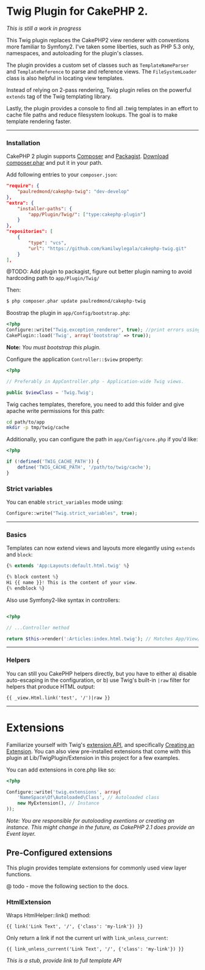 # Twig Plugin for CakePHP 2.

*This is still a work in progress*

This Twig plugin replaces the CakePHP2 view renderer with conventions more familiar to Symfony2.
I've taken some liberties, such as PHP 5.3 only, namespaces, and autoloading for the plugin's classes.

The plugin provides a custom set of classes such as ```TemplateNameParser``` and ```TemplateReference``` to parse and reference views.
The ```FileSystemLoader``` class is also helpful in locating view templates.

Instead of relying on 2-pass rendering, Twig plugin relies on the powerful ```extends``` tag of
the Twig templating library.

Lastly, the plugin provides a console to find all .twig templates in an effort to cache file paths 
and reduce filesystem lookups. The goal is to make template rendering faster.

--------------------------------------------------

### Installation


CakePHP 2 plugin supports [Composer](https://github.com/composer/composer) and [Packagist](http://packagist.org/). [Download composer.phar](http://packagist.org/) and put it in your path.

Add following entries to your `composer.json`:
```json
"require": {
    "paulredmond/cakephp-twig": "dev-develop"
},
"extra": {
    "installer-paths": {
        "app/Plugin/Twig/": ["type:cakephp-plugin"]
    }
},
"repositories": [
    {
        "type": "vcs",
        "url": "https://github.com/kamilwylegala/cakephp-twig.git"
    }
],
```
@TODO: Add plugin to packagist,  figure out better plugin naming to avoid hardcoding path to `app/Plugin/Twig/` 

Then:
```sh
$ php composer.phar update paulredmond/cakephp-twig
```

Boostrap the plugin in ```app/Config/bootstrap.php```:

```php
<?php
Configure::write("Twig.exception_renderer", true); //print errors using plugin templates
CakePlugin::load('Twig', array('bootstrap' => true));
```
**Note:** _You must bootstrap this plugin._

Configure the application ```Controller::$view``` property:

```php
<?php

// Preferably in AppController.php - Application-wide Twig views.

public $viewClass = 'Twig.Twig';
```

Twig caches templates, therefore, you need to add this folder and give apache write permissions for this path:

```bash
cd path/to/app
mkdir -p tmp/twig/cache
```

Additionally, you can configure the path in ```app/Config/core.php``` if you'd like:

```php
<?php

if (!defined('TWIG_CACHE_PATH')) {
    define('TWIG_CACHE_PATH', '/path/to/twig/cache');
}
```

### Strict variables

You can enable `strict_variables` mode using:
```php
Configure::write("Twig.strict_variables", true);
```

--------------------------------------------------

### Basics
Templates can now extend views and layouts more elegantly using ```extends``` and ```block```:

```php
{% extends 'App:Layouts:default.html.twig' %}

{% block content %}
Hi {{ name }}! This is the content of your view.
{% endblock %}
```

Also use Symfony2-like syntax in controllers:

```php

<?php

// ...Controller method

return $this->render(':Articles:index.html.twig'); // Matches App/View/Articles/index.html.twig
```
--------------------------------------------------

### Helpers

You can still you CakePHP helpers directly, but you have to either a) disable auto-escaping in the configuration,
or b) use Twig's built-in ```|raw``` filter for helpers that produce HTML output:

```
{{ _view.Html.link('test', '/')|raw }}
```
--------------------------------------------------

# Extensions

Familiarize yourself with Twig's [extension API](http://twig.sensiolabs.org/doc/advanced.html), and specifically [Creating an Extension](http://twig.sensiolabs.org/doc/advanced.html#creating-an-extension). You can also view pre-installed extensions that come with this plugin at Lib/TwigPlugin/Extension in this project for a few examples.

You can add extensions in core.php like so:

```php
<?php

Configure::write('twig.extensions', array(
    'NameSpace\Of\Autoloaded\Class', // Autoloaded class
    new MyExtension(), // Instance
));
```
*Note:* _You are responsible for autoloading exentions or creating an instance. This might change in the future, as CakePHP 2.1 does provide an Event layer._

## Pre-Configured extensions

This plugin provides template extensions for commonly used view layer functions.

@ todo - move the following section to the docs.
### HtmlExtension
Wraps HtmlHelper::link() method:

```
{{ link('Link Text', '/', {'class': 'my-link'}) }}
```

Only return a link if not the current url with ```link_unless_current```:

```
{{ link_unless_current('Link Text', '/', {'class': 'my-link'}) }}
```

*This is a stub, provide link to full template API*